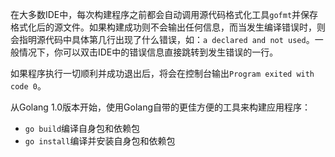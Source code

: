 在大多数IDE中，每次构建程序之前都会自动调用源代码格式化工具`gofmt`并保存格式化后的源文件。如果构建成功则不会输出任何信息，而当发生编译错误时，则会指明源代码中具体第几行出现了什么错误，如：`a declared and not used`。一般情况下，你可以双击IDE中的错误信息直接跳转到发生错误的一行。

如果程序执行一切顺利并成功退出后，将会在控制台输出`Program exited with code 0`。

从Golang 1.0版本开始，使用Golang自带的更佳方便的工具来构建应用程序：

* `go build`编译自身包和依赖包
* `go install`编译并安装自身包和依赖包

